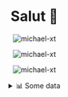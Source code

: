 <h1 align="center">Salut 👋</h1>

<p align="center"> <img src="https://komarev.com/ghpvc/?username=michael-xt" alt="michael-xt" /> 
</p>

<p align="center"><img align="center" src="https://github-readme-stats.vercel.app/api/top-langs/?username=michael-xt&layout=compact&theme=dark&show_icons=true" alt="michael-xt" /></p>
<p align="center"><img align="center" src="https://github-readme-stats.vercel.app/api?username=michael-xt&show_icons=true&theme=dark&show_icons=true" alt="michael-xt" /></p>

<details align="center"><summary>📊 Some data</summary>
<p>

<!--START_SECTION:waka-->
**🐱 My GitHub Data** 

> 🏆 256 Contributions in the Year 2021
 > 
> 📦 16.4 MB Used in GitHub's Storage 
 > 
> 🚫 Not Opted to Hire
 > 
> 📜 5 Public Repositories 
 > 
> 🔑 32 Private Repositories  
 > 
**I'm an Early 🐤** 

```text
🌞 Morning    130 commits    ████████░░░░░░░░░░░░░░░░░   31.86% 
🌆 Daytime    108 commits    ██████░░░░░░░░░░░░░░░░░░░   26.47% 
🌃 Evening    164 commits    ██████████░░░░░░░░░░░░░░░   40.2% 
🌙 Night      6 commits      ░░░░░░░░░░░░░░░░░░░░░░░░░   1.47%

```
📅 **I'm Most Productive on Thursday** 

```text
Monday       36 commits     ██░░░░░░░░░░░░░░░░░░░░░░░   8.82% 
Tuesday      58 commits     ███░░░░░░░░░░░░░░░░░░░░░░   14.22% 
Wednesday    85 commits     █████░░░░░░░░░░░░░░░░░░░░   20.83% 
Thursday     86 commits     █████░░░░░░░░░░░░░░░░░░░░   21.08% 
Friday       57 commits     ███░░░░░░░░░░░░░░░░░░░░░░   13.97% 
Saturday     51 commits     ███░░░░░░░░░░░░░░░░░░░░░░   12.5% 
Sunday       35 commits     ██░░░░░░░░░░░░░░░░░░░░░░░   8.58%

```


📊 **This Week I Spent My Time On** 

```text
🔥 Editors: 
VS Code                  9 mins              █████████████████████████   100.0%

💻 Operating System: 
Windows                  9 mins              █████████████████████████   100.0%

```

**I Mostly Code in JavaScript** 

```text
JavaScript               11 repos            ████████░░░░░░░░░░░░░░░░░   33.33% 
Java                     8 repos             ██████░░░░░░░░░░░░░░░░░░░   24.24% 
Lua                      3 repos             ██░░░░░░░░░░░░░░░░░░░░░░░   9.09% 
Vue                      3 repos             ██░░░░░░░░░░░░░░░░░░░░░░░   9.09% 
C#                       3 repos             ██░░░░░░░░░░░░░░░░░░░░░░░   9.09%

```



 Last Updated on 15/10/2021
<!--END_SECTION:waka-->
</p>
